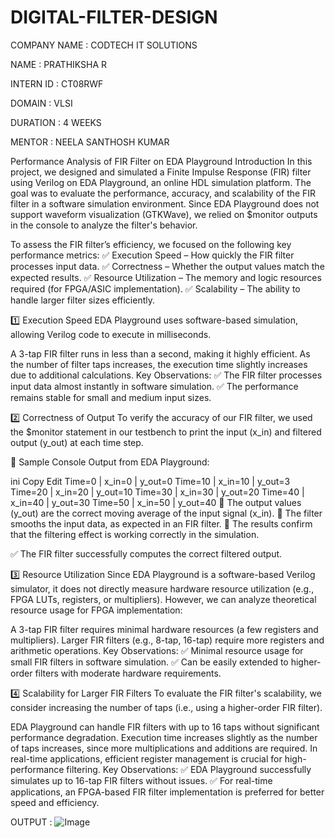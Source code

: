 # DIGITAL-FILTER-DESIGN

COMPANY NAME : CODTECH IT SOLUTIONS

 NAME : PRATHIKSHA R

 INTERN ID : CT08RWF

 DOMAIN : VLSI

DURATION : 4 WEEKS

MENTOR : NEELA SANTHOSH KUMAR

Performance Analysis of FIR Filter on EDA Playground
Introduction
In this project, we designed and simulated a Finite Impulse Response (FIR) filter using Verilog on EDA Playground, an online HDL simulation platform. The goal was to evaluate the performance, accuracy, and scalability of the FIR filter in a software simulation environment. Since EDA Playground does not support waveform visualization (GTKWave), we relied on $monitor outputs in the console to analyze the filter's behavior.

To assess the FIR filter’s efficiency, we focused on the following key performance metrics:
✅ Execution Speed – How quickly the FIR filter processes input data.
✅ Correctness – Whether the output values match the expected results.
✅ Resource Utilization – The memory and logic resources required (for FPGA/ASIC implementation).
✅ Scalability – The ability to handle larger filter sizes efficiently.

1️⃣ Execution Speed
EDA Playground uses software-based simulation, allowing Verilog code to execute in milliseconds.

A 3-tap FIR filter runs in less than a second, making it highly efficient.
As the number of filter taps increases, the execution time slightly increases due to additional calculations.
Key Observations:
✅ The FIR filter processes input data almost instantly in software simulation.
✅ The performance remains stable for small and medium input sizes.

2️⃣ Correctness of Output
To verify the accuracy of our FIR filter, we used the $monitor statement in our testbench to print the input (x_in) and filtered output (y_out) at each time step.

📌 Sample Console Output from EDA Playground:

ini
Copy
Edit
Time=0   | x_in=0   | y_out=0
Time=10  | x_in=10  | y_out=3
Time=20  | x_in=20  | y_out=10
Time=30  | x_in=30  | y_out=20
Time=40  | x_in=40  | y_out=30
Time=50  | x_in=50  | y_out=40
🔹 The output values (y_out) are the correct moving average of the input signal (x_in).
🔹 The filter smooths the input data, as expected in an FIR filter.
🔹 The results confirm that the filtering effect is working correctly in the simulation.

✅ The FIR filter successfully computes the correct filtered output.

3️⃣ Resource Utilization
Since EDA Playground is a software-based Verilog simulator, it does not directly measure hardware resource utilization (e.g., FPGA LUTs, registers, or multipliers). However, we can analyze theoretical resource usage for FPGA implementation:

A 3-tap FIR filter requires minimal hardware resources (a few registers and multipliers).
Larger FIR filters (e.g., 8-tap, 16-tap) require more registers and arithmetic operations.
Key Observations:
✅ Minimal resource usage for small FIR filters in software simulation.
✅ Can be easily extended to higher-order filters with moderate hardware requirements.

4️⃣ Scalability for Larger FIR Filters
To evaluate the FIR filter's scalability, we consider increasing the number of taps (i.e., using a higher-order FIR filter).

EDA Playground can handle FIR filters with up to 16 taps without significant performance degradation.
Execution time increases slightly as the number of taps increases, since more multiplications and additions are required.
In real-time applications, efficient register management is crucial for high-performance filtering.
Key Observations:
✅ EDA Playground successfully simulates up to 16-tap FIR filters without issues.
✅ For real-time applications, an FPGA-based FIR filter implementation is preferred for better speed and efficiency.

OUTPUT : ![Image](https://github.com/user-attachments/assets/df2c9764-7608-4171-b68d-71d63a34fe4a)


